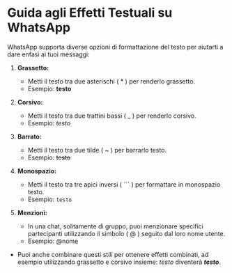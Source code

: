 # Guida agli Effetti Testuali su WhatsApp
WhatsApp supporta diverse opzioni di formattazione del testo per aiutarti a dare enfasi ai tuoi messaggi:

1. __Grassetto:__
    - Metti il testo tra due asterischi ( * ) per renderlo grassetto.
    * Esempio: __testo__

2. __Corsivo:__ 
    - Metti il testo tra due trattini bassi ( _ ) per renderlo corsivo.
    * Esempio: *testo*

3. __Barrato:__
    - Metti il testo tra due tilde ( ~ ) per barrarlo testo.
    * Esempio: ~~testo~~

4. __Monospazio:__ 
    - Metti il testo tra tre apici inversi ( ``` ) per formattare in monospazio testo.
    * Esempio: ```testo```

5. __Menzioni:__
    - In una chat, solitamente di gruppo, puoi menzionare specifici partecipanti utilizzando il simbolo ( @ ) seguito dal loro nome utente.
    * Esempio: @nome

+ Puoi anche combinare questi stili per ottenere effetti combinati, ad esempio utilizzando grassetto e corsivo insieme: *_testo_* diventerà __*testo*__.